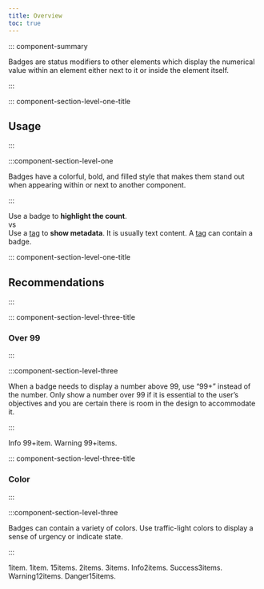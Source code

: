 ```yaml
---
title: Overview
toc: true
---
```


::: component-summary

Badges are status modifiers to other elements which display the numerical value within an element either next to it or inside the element itself.

:::

::: component-section-level-one-title

## Usage

:::

:::component-section-level-one

Badges have a colorful, bold, and filled style that makes them stand out when appearing within or next to another component.

:::

<DocPinbox>
<div>Use a badge to <b>highlight the count</b>.</div>
<div class="versus"><div class="versus-bubble">vs</div></div>
<div>Use a <a href="/web-components/tag">tag</a> to <b>show metadata</b>. It is usually text content. A <a href="/web-components/tag">tag</a> can contain a badge.</div>
</DocPinbox>

::: component-section-level-one-title

## Recommendations

:::

::: component-section-level-three-title

### Over 99

:::

:::component-section-level-three

When a badge needs to display a number above 99, use “99+” instead of the number. Only show a number over 99 if it is essential to the user’s objectives and you are certain there is room in the design to accommodate it.

:::

<DocIndent>
<div cds-layout="horizontal gap:xs">
    <cds-tag readonly status="info">Info <cds-badge status="info">99+<span cds-layout="display:screen-reader-only">item.</span></cds-badge></cds-tag>
    <cds-tag readonly status="warning">Warning <cds-badge status="warning">99+<span cds-layout="display:screen-reader-only">items.</span></cds-badge></cds-tag>
</div>
</DocIndent>

::: component-section-level-three-title

### Color

:::

:::component-section-level-three

Badges can contain a variety of colors. Use traffic-light colors to display a sense of urgency or indicate state.

:::

<DocIndent>
<div cds-layout="horizontal gap:xs">
    <cds-badge color="gray">1<span cds-layout="display:screen-reader-only">item.</span></cds-badge>
    <cds-badge color="purple">1<span cds-layout="display:screen-reader-only">item.</span></cds-badge>
    <cds-badge color="blue">15<span cds-layout="display:screen-reader-only">items.</span></cds-badge>
    <cds-badge color="orange">2<span cds-layout="display:screen-reader-only">items.</span></cds-badge>
    <cds-badge color="light-blue">3<span cds-layout="display:screen-reader-only">items.</span></cds-badge>
    <cds-badge status="info"><span cds-layout="display:screen-reader-only">Info</span>2<span cds-layout="display:screen-reader-only">items.</span></cds-badge>
    <cds-badge status="success"><span cds-layout="display:screen-reader-only">Success</span>3<span cds-layout="display:screen-reader-only">items.</span></cds-badge>
    <cds-badge status="warning"><span cds-layout="display:screen-reader-only">Warning</span>12<span cds-layout="display:screen-reader-only">items.</span></cds-badge>
    <cds-badge status="danger"><span cds-layout="display:screen-reader-only">Danger</span>15<span cds-layout="display:screen-reader-only">items.</span></cds-badge>
</div>
</DocIndent>
